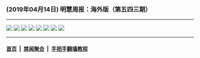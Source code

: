 ### (2019年04月14日) 明慧周报：海外版（第五四三期）

---

<img src="http://qikan.minghui.org/mhqkpage/qikanimage/2019/04/13/hwzb543-online1.jpg"/> 

<img src="http://qikan.minghui.org/mhqkpage/qikanimage/2019/04/13/hwzb543-online2.jpg"/> 

<img src="http://qikan.minghui.org/mhqkpage/qikanimage/2019/04/13/hwzb543-online3.jpg"/> 

<img src="http://qikan.minghui.org/mhqkpage/qikanimage/2019/04/13/hwzb543-online4.jpg"/> 

<img src="http://qikan.minghui.org/mhqkpage/qikanimage/2019/04/13/hwzb543-online5.jpg"/> 

<img src="http://qikan.minghui.org/mhqkpage/qikanimage/2019/04/13/hwzb543-online6.jpg"/> 

<img src="http://qikan.minghui.org/mhqkpage/qikanimage/2019/04/13/hwzb543-online7.jpg"/> 

<img src="http://qikan.minghui.org/mhqkpage/qikanimage/2019/04/13/hwzb543-online8.jpg"/> 



---

#### [首页](../../../..) &nbsp;|&nbsp; [禁闻聚合](https://github.com/gfw-breaker/banned-news) &nbsp;|&nbsp; [手把手翻墙教程](https://github.com/gfw-breaker/guides) 